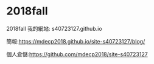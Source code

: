 # 2018fall
2018fall
我的網站: s40723127.github.io

簡報:https://mdecp2018.github.io/site-s40723127/blog/

個人倉儲:https://github.com/mdecp2018/site-s40723127
